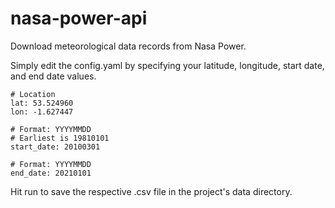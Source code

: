 # nasa-power-api
Download meteorological data records from Nasa Power.

Simply edit the config.yaml by specifying your latitude, longitude, start date, and end date values.

    # Location
    lat: 53.524960
    lon: -1.627447

    # Format: YYYYMMDD
    # Earliest is 19810101
    start_date: 20100301

    # Format: YYYYMMDD
    end_date: 20210101

Hit run to save the respective .csv file in the project's data directory.

